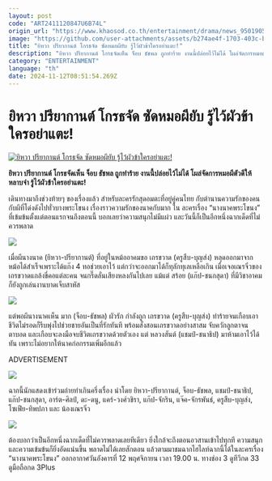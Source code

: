 ```yaml
---
layout: post
code: "ART2411120847U6B74L"
origin_url: "https://www.khaosod.co.th/entertainment/drama/news_9501905"
image: "https://github.com/user-attachments/assets/b274ae4f-1703-403c-b73b-2ae00b39333a"
title: "ยิหวา ปรียากานต์ โกรธจัด ซัดหมอผียับ รู้ไว้ผัวข้าใครอย่าแตะ!"
description: "ยิหวา ปรียากานต์ โกรธจัดเห็น จ็อบ ธัชพล ถูกทำร้าย งานนี้ปล่อยไว้ไม่ได้ โผล่จัดการหมอผีตัวดีให้หลาบจำ รู้ไว้ผัวข้าใครอย่าแตะ!"
category: "ENTERTAINMENT"
language: "th"
date: 2024-11-12T08:51:54.269Z
---
```


# ยิหวา ปรียากานต์ โกรธจัด ซัดหมอผียับ รู้ไว้ผัวข้าใครอย่าแตะ!

[![ยิหวา ปรียากานต์ โกรธจัด ซัดหมอผียับ รู้ไว้ผัวข้าใครอย่าแตะ!](https://www.khaosod.co.th/wpapp/uploads/2024/11/ปกขาว4คำ-เส้น-21.jpg "ยิหวา ปรียากานต์ โกรธจัด ซัดหมอผียับ รู้ไว้ผัวข้าใครอย่าแตะ!")](https://www.khaosod.co.th/wpapp/uploads/2024/11/ปกขาว4คำ-เส้น-21.jpg)

**ยิหวา ปรียากานต์ โกรธจัดเห็น จ็อบ ธัชพล ถูกทำร้าย งานนี้ปล่อยไว้ไม่ได้ โผล่จัดการหมอผีตัวดีให้หลาบจำ รู้ไว้ผัวข้าใครอย่าแตะ!**

เดินทางมาถึงช่วงท้ายๆ ของเรื่องแล้ว สำหรับละครรักสุดอมตะที่อยู่คู่คนไทย กับตำนานความรักของคนกับผีที่โด่งดังไปทั่วบางพระโขนง เรื่องราวความรักของนาคกับมาก ใน ละครเรื่อง “นางนาคพระโขนง” ที่เข้มข้นตั้งแต่ตอนแรกจนถึงตอนนี้ บอกเลยว่าความสนุกไม่มีแผ่ว และวันนี้ก็เป็นอีกหนึ่งฉากเด็ดที่ไม่ควรพลาด

![](https://www.khaosod.co.th/wpapp/uploads/2024/11/S__55935235_0-696x464.jpg)

เมื่อผีนางนาค (ยิหวา-ปรียากานต์) ที่อยู่ในหม้ออาคมขอ เถรขวาด (ครูสืบ-บุญส่ง) หลุดออกมาจากหม้อได้สำเร็จเพราะได้แก๊ง 4 ทอช่วยเอาไว้ แต่กว่าจะออกมาได้ก็ทุลักทุเลเหลือเกิน เมื่อเจอเณรจิ๋วของเถรขวาดแกล้งขี่คอแต่ละคน จนกรี๊ดลั่นเสียงหลงกันไปเลย แม้แต่ สร้อย (แก๊ป-ชนกสุดา) ที่มีวิชาอาคมก็ยังถูกเล่นงานบาดเจ็บสาหัส

![](https://www.khaosod.co.th/wpapp/uploads/2024/11/1-28-696x392.jpg)

แต่พอผีนางนาคเห็น มาก (จ็อบ-ธัชพล) ผัวรัก กำลังถูก เถรขวาด (ครูสืบ-บุญส่ง) ทำร้ายจนเกือบเอาชีวิตไม่รอดก็รีบพุ่งไปช่วยชายอันเป็นที่รักทันที พร้อมสั่งสอนเถรขวาดอย่างสาสม จับควักลูกตาจนตาบอด และเกือบจะลงมือจบชีวิตเถรขวาดด้วยตัวเอง แต่ หลวงสันต์ (แชมป์-ชนาธิป) มาห้ามเอาไว้ได้ทัน เพราะไม่อยากให้นาคก่อกรรมเพิ่มอีกแล้ว

ADVERTISEMENT

![](https://www.khaosod.co.th/wpapp/uploads/2024/11/2-17-696x392.jpg)



ฉากนี้นักแสดงเข้าร่วมถ่ายทำเกินครึ่งเรื่อง นำโดย ยิหวา-ปรียากานต์, จ็อบ-ธัชพล, แชมป์-ชนาธิป, แก๊ป-ชนกสุดา, อาร์ต-ศิลป์, ดะ-ดนู, แคร์-วงศ์วชิรา, แก๊ป-จักริน, แจ๊ค-จักรพันธ์, ครูสืบ-บุญส่ง, โซเฟีย-ทิพปภา และ น้องเณรจิ๋ว

![](https://www.khaosod.co.th/wpapp/uploads/2024/11/S__55935240_0-696x464.jpg)

ต้องบอกว่าเป็นอีกหนึ่งฉากเด็ดที่ไม่ควรพลาดเลยทีเดียว ยิ่งใกล้จะถึงตอนอวสานเข้าไปทุกที ความสนุก และความเข้มข้นก็ยิ่งอัดแน่นขึ้น พลาดไม่ได้เลยสักตอน แล้วตามมาชมฉากไฮไลท์ฉากนี้ได้ในละครเรื่อง “นางนาคพระโขนง” ออกอากาศวันอังคารที่ 12 พฤศจิกายน เวลา 19.00 น. ทางช่อง 3 ดูทีวีกด 33 ดูมือถือกด 3Plus

